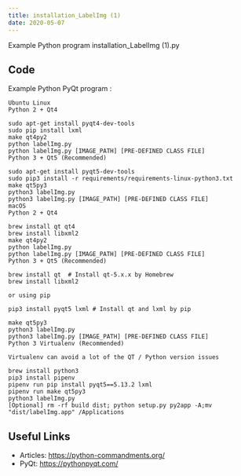 ```yaml
---
title: installation_LabelImg (1)
date: 2020-05-07
---
```

Example Python program installation_LabelImg (1).py


## Code

Example Python PyQt program :

    Ubuntu Linux
    Python 2 + Qt4
    
    sudo apt-get install pyqt4-dev-tools
    sudo pip install lxml
    make qt4py2
    python labelImg.py
    python labelImg.py [IMAGE_PATH] [PRE-DEFINED CLASS FILE]
    Python 3 + Qt5 (Recommended)
    
    sudo apt-get install pyqt5-dev-tools
    sudo pip3 install -r requirements/requirements-linux-python3.txt
    make qt5py3
    python3 labelImg.py
    python3 labelImg.py [IMAGE_PATH] [PRE-DEFINED CLASS FILE]
    macOS
    Python 2 + Qt4
    
    brew install qt qt4
    brew install libxml2
    make qt4py2
    python labelImg.py
    python labelImg.py [IMAGE_PATH] [PRE-DEFINED CLASS FILE]
    Python 3 + Qt5 (Recommended)
    
    brew install qt  # Install qt-5.x.x by Homebrew
    brew install libxml2
    
    or using pip
    
    pip3 install pyqt5 lxml # Install qt and lxml by pip
    
    make qt5py3
    python3 labelImg.py
    python3 labelImg.py [IMAGE_PATH] [PRE-DEFINED CLASS FILE]
    Python 3 Virtualenv (Recommended)
    
    Virtualenv can avoid a lot of the QT / Python version issues
    
    brew install python3
    pip3 install pipenv
    pipenv run pip install pyqt5==5.13.2 lxml
    pipenv run make qt5py3
    python3 labelImg.py
    [Optional] rm -rf build dist; python setup.py py2app -A;mv "dist/labelImg.app" /Applications

## Useful Links

- Articles: https://python-commandments.org/
- PyQt: https://pythonpyqt.com/
